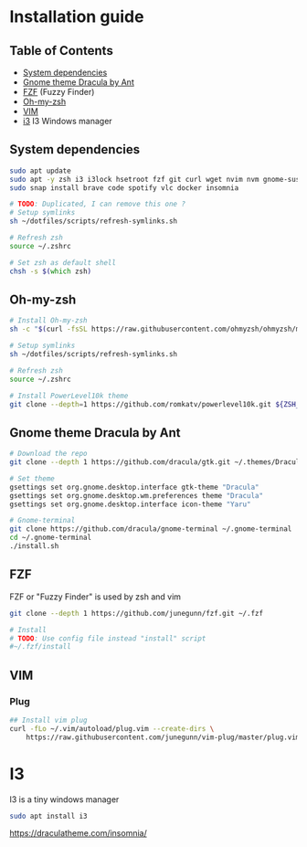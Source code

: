 # Installation guide

## Table of Contents

- [System dependencies](#system-dependencies)
- [Gnome theme Dracula by Ant](#gnome-theme-dracula-by-ant)
- [FZF](#fzf) (Fuzzy Finder)
- [Oh-my-zsh](#oh-my-zsh)
- [VIM](#vim)
- [i3](#i3) I3 Windows manager

## System dependencies

```zsh
sudo apt update
sudo apt -y zsh i3 i3lock hsetroot fzf git curl wget nvim nvm gnome-sushi snapd dconf-cli maim pulseaudio alsa py3status
sudo snap install brave code spotify vlc docker insomnia

# TODO: Duplicated, I can remove this one ?
# Setup symlinks
sh ~/dotfiles/scripts/refresh-symlinks.sh

# Refresh zsh
source ~/.zshrc

# Set zsh as default shell
chsh -s $(which zsh)
```

## Oh-my-zsh

```zsh
# Install Oh-my-zsh
sh -c "$(curl -fsSL https://raw.githubusercontent.com/ohmyzsh/ohmyzsh/master/tools/install.sh)"

# Setup symlinks
sh ~/dotfiles/scripts/refresh-symlinks.sh

# Refresh zsh
source ~/.zshrc

# Install PowerLevel10k theme
git clone --depth=1 https://github.com/romkatv/powerlevel10k.git ${ZSH_CUSTOM:-$HOME/.oh-my-zsh/custom}/themes/powerlevel10k
```

## Gnome theme Dracula by Ant

```zsh
# Download the repo
git clone --depth 1 https://github.com/dracula/gtk.git ~/.themes/Dracula

# Set theme
gsettings set org.gnome.desktop.interface gtk-theme "Dracula"
gsettings set org.gnome.desktop.wm.preferences theme "Dracula"
gsettings set org.gnome.desktop.interface icon-theme "Yaru"

# Gnome-terminal
git clone https://github.com/dracula/gnome-terminal ~/.gnome-terminal
cd ~/.gnome-terminal
./install.sh
```

## FZF 
FZF or "Fuzzy Finder" is used by zsh and vim

```zsh
git clone --depth 1 https://github.com/junegunn/fzf.git ~/.fzf

# Install
# TODO: Use config file instead "install" script 
#~/.fzf/install
```

## VIM

### Plug

```zsh
## Install vim plug
curl -fLo ~/.vim/autoload/plug.vim --create-dirs \
    https://raw.githubusercontent.com/junegunn/vim-plug/master/plug.vim
```

# I3

I3 is a tiny windows manager
```zsh
sudo apt install i3
```


https://draculatheme.com/insomnia/
